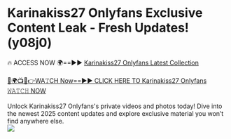 # Karinakiss27 Onlyfans Exclusive Content Leak - Fresh Updates! (y08j0)

🔥 ACCESS NOW 🌍==►► <a href="https://tinyurl.com/kvy9nzfs" rel="nofollow">Karinakiss27 Onlyfans Latest Collection</a>
<br><br>
[🔴🌍📺📱👉WA𝚃CH Now==►► CLICK HERE TO Karinakiss27 Onlyfans 𝚆𝙰𝚃𝙲𝙷 NOW](https://tinyurl.com/kvy9nzfs)
<br><br>
Unlock Karinakiss27 Onlyfans's private videos and photos today! Dive into the newest 2025 content updates and explore exclusive material you won’t find anywhere else.
<br>
<a href="https://tinyurl.com/kvy9nzfs" rel="nofollow" data-target="animated-image.originalLink"><img src="https://camo.githubusercontent.com/8a4f000d20f83aca3bf7ec5f350d767afa0574a8a352519fd8cfa583a6f93a33/68747470733a2f2f692e696d6775722e636f6d2f644a486b345a712e676966" data-canonical-src="https://i.imgur.com/dJHk4Zq.gif" style="max-width: 100%; display: inline-block;" data-target="animated-image.originalImage"></a>
<br>
